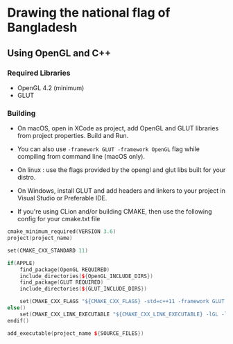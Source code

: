 # Drawing the national flag of Bangladesh
## Using OpenGL and C++

### Required Libraries
- OpenGL 4.2 (minimum)
- GLUT

### Building

- On macOS, open in XCode as project, add OpenGL and GLUT libraries from project properties. Build and Run.

- You can also use `-framework GLUT -framework OpenGL` flag while compiling from command line (macOS only).

- On linux : use the flags provided by the opengl and glut libs built for your distro.

- On Windows, install GLUT and add headers and linkers to your project in Visual Studio or Preferable IDE. 

- If you're using CLion and/or building CMAKE, then use the following config for your cmake.txt file

```cpp
cmake_minimum_required(VERSION 3.6)
project(project_name)

set(CMAKE_CXX_STANDARD 11)

if(APPLE)
    find_package(OpenGL REQUIRED)
    include_directories(${OpenGL_INCLUDE_DIRS})
    find_package(GLUT REQUIRED)
    include_directories(${GLUT_INCLUDE_DIRS})

    set(CMAKE_CXX_FLAGS "${CMAKE_CXX_FLAGS} -std=c++11 -framework GLUT -framework OpenGL")
else()
    set(CMAKE_CXX_LINK_EXECUTABLE "${CMAKE_CXX_LINK_EXECUTABLE} -lGL -lGLU -lglut")
endif()

add_executable(project_name ${SOURCE_FILES})
```

